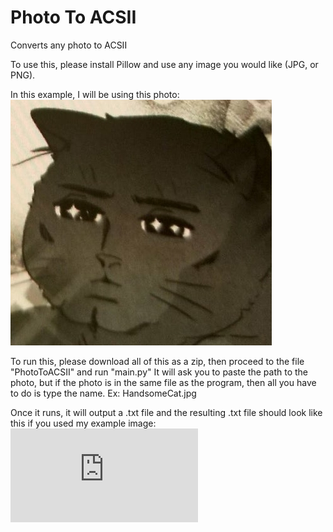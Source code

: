 # Photo To ACSII
 Converts any photo to ACSII

To use this, please install Pillow and use any image you would like (JPG, or PNG).

In this example, I will be using this photo:
![alt text](https://github.com/footloops/Photo-To-ACSII/blob/main/PhotoToACSII/HandsomeCat.jpg)

To run this, please download all of this as a zip, then proceed to the file "PhotoToACSII" and run "main.py"
It will ask you to paste the path to the photo, but if the photo is in the same file as the program, then all you have to do is type the name. Ex: HandsomeCat.jpg

Once it runs, it will output a .txt file and the resulting .txt file should look like this if you used my example image:
![Click Me!](https://github.com/footloops/Photo-To-ACSII/blob/main/PhotoToACSII/ascii_image.txt)
